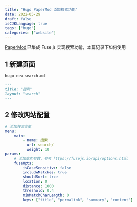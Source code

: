 ```yaml
---
title: "Hugo PaperMod 添加搜索功能"
date: 2022-05-29
draft: false
isCJKLanguage: true
tags: ["hugo"]
categories: ["website"]
---
```



[PaperMod](https://adityatelange.github.io/hugo-PaperMod/posts/papermod/papermod-features/#search-page) 已集成 Fuse.js 实现搜索功能，本篇记录下如何使用

## 1 新建页面
```
hugo new search.md
```
```markdown { title="./content/search.md" }
---
title: "搜索"
layout: "search"
---
```

## 2 修改网站配置
```yml { title="./config.yml" }
# 添加搜索菜单
menu:
    main:
        - name: 搜索
          url: search/
          weight: 10
params:
    # 添加搜索参数，参考 https://fusejs.io/api/options.html
    fuseOpts:
        isCaseSensitive: false
        includeMatches: true
        shouldSort: true
        location: 0
        distance: 1000
        threshold: 0.4
        minMatchCharLength: 0
        keys: ["title", "permalink", "summary", "content"]
```
